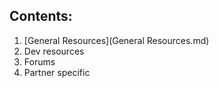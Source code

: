 ## Contents:

1. [General Resources](General Resources.md)
2. Dev resources
3. Forums
4. Partner specific
